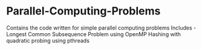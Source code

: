# Parallel-Computing-Problems

Contains the code written for simple parallel computing problems
Includes - 
  Longest Common Subsequence Problem using OpenMP
  Hashing with quadratic probing using pthreads
